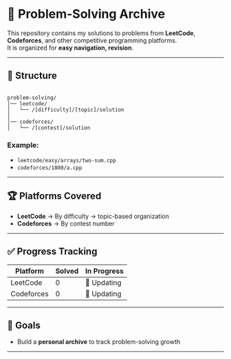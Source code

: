 # 🧩 Problem-Solving Archive

This repository contains my solutions to problems from **LeetCode**, **Codeforces**, and other competitive programming platforms.  
It is organized for **easy navigation, revision**.

<!-- , and interview prep**. -->

---

## 📂 Structure

```

problem-solving/
│── leetcode/
│   └── /[difficulty]/[topic]/solution
│
│── codeforces/
│   └── /[contest]/solution
```

<!-- │
│── atcoder/
│   └── \[abcXXX]/solution
│
│── icpc/
│   └── \[year-region]/solution -->

### Example:

- `leetcode/easy/arrays/two-sum.cpp`
- `codeforces/1800/a.cpp`
<!-- - `atcoder/abc300/a.cpp`
- `icpc/2024-arabic-north-africa/contest1.cpp` -->

---

## 🏆 Platforms Covered

- **LeetCode** → By difficulty → topic-based organization
- **Codeforces** → By contest number
<!-- - **AtCoder** → By contest (ABC, ARC, etc.)
- **ICPC** → By year and regional contest -->

---

## ✅ Progress Tracking

| Platform   | Solved | In Progress |
| ---------- | ------ | ----------- |
| LeetCode   | 0      | 🔄 Updating |
| Codeforces | 0      | 🔄 Updating |

---

<!-- | AtCoder    | 20+    | 🔄 Updating   |
| ICPC       | –      | Starting soon | -->

## 🚀 Goals

<!-- - Practice **data structures & algorithms** consistently -->
<!-- - Prepare for **ICPC competitions** -->

- Build a **personal archive** to track problem-solving growth

---

<!-- ## 📌 Notes

Each solution is written in **C++ / Python / JavaScript** depending on context.
Some solutions may include extra comments or multiple approaches. -->
